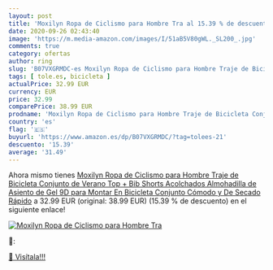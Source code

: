 ```yaml
---
layout: post
title: 'Moxilyn Ropa de Ciclismo para Hombre Tra al 15.39 % de descuento'
date: 2020-09-26 02:43:40
image: 'https://m.media-amazon.com/images/I/51aB5V80gWL._SL200_.jpg'
comments: true
category: ofertas
author: ring
slug: 'B07VXGRMDC-es Moxilyn Ropa de Ciclismo para Hombre Traje de Bicicleta...'
tags: [ tole.es, bicicleta ]
actualPrice: 32.99 EUR
currency: EUR
price: 32.99
comparePrice: 38.99 EUR
prodname: 'Moxilyn Ropa de Ciclismo para Hombre Traje de Bicicleta Conjunto de Verano Top + Bib Shorts Acolchados  Almohadilla de Asiento de Gel 9D para Montar En Bicicleta Conjunto Cómodo y De Secado Rápido'
country: 'es'
flag: '🇪🇸'
buyurl: 'https://www.amazon.es/dp/B07VXGRMDC/?tag=tolees-21'
descuento: '15.39'
average: '31.49'
---
```


Ahora mismo tienes [Moxilyn Ropa de Ciclismo para Hombre Traje de Bicicleta Conjunto de Verano Top + Bib Shorts Acolchados  Almohadilla de Asiento de Gel 9D para Montar En Bicicleta Conjunto Cómodo y De Secado Rápido](https://www.amazon.es/dp/B07VXGRMDC/?tag=tolees-21) a 32.99 EUR (original: 38.99 EUR) (15.39 %  de descuento) en el siguiente enlace!

[![Moxilyn Ropa de Ciclismo para Hombre Tra](https://m.media-amazon.com/images/I/51aB5V80gWL._SL200_.jpg)](https://www.amazon.es/dp/B07VXGRMDC/?tag=tolees-21)

🔎:


[🛒 Visítala!!!](https://www.amazon.es/dp/B07VXGRMDC/?tag=tolees-21)
